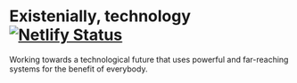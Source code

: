# Existenially, technology [![Netlify Status](https://api.netlify.com/api/v1/badges/0d982534-0aa0-40b0-8791-3afa146028e3/deploy-status)](https://app.netlify.com/sites/existentially-tech/deploys)

Working towards a technological future that uses powerful and far-reaching systems for the benefit of everybody.
